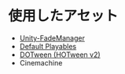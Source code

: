 # 使用したアセット
- [Unity-FadeManager](https://github.com/naichilab/Unity-FadeManager/tree/master)
- [Default Playables](https://assetstore.unity.com/packages/tools/default-playables-95266)
- [DOTween (HOTween v2)](https://assetstore.unity.com/packages/tools/animation/dotween-hotween-v2-27676)
- Cinemachine
